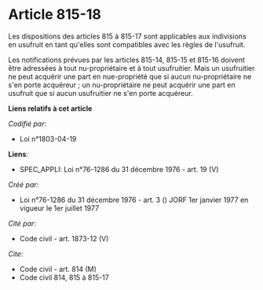 # Article 815-18

Les dispositions des articles 815 à 815-17 sont applicables aux indivisions en usufruit en tant qu'elles sont compatibles
avec les règles de l'usufruit.

Les notifications prévues par les articles 815-14, 815-15 et 815-16 doivent être adressées à tout nu-propriétaire et à tout
usufruitier. Mais un usufruitier ne peut acquérir une part en nue-propriété que si aucun nu-propriétaire ne s'en porte
acquéreur ; un nu-propriétaire ne peut acquérir une part en usufruit que si aucun usufruitier ne s'en porte acquéreur.

**Liens relatifs à cet article**

_Codifié par_:

  - Loi n°1803-04-19

**Liens**:

  - SPEC_APPLI: Loi n°76-1286 du 31 décembre 1976 - art. 19 (V)

_Créé par_:

  - Loi n°76-1286 du 31 décembre 1976 - art. 3 () JORF 1er janvier 1977 en vigueur le 1er juillet 1977

_Cité par_:

  - Code civil - art. 1873-12 (V)

_Cite_:

  - Code civil - art. 814 (M)
  - Code civil 814, 815 à 815-17
